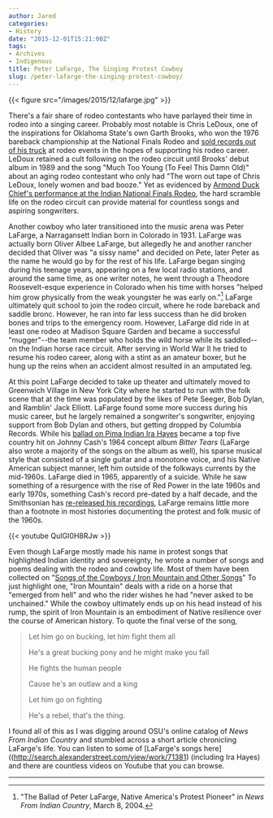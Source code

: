 ```yaml
---
author: Jared
categories:
- History
date: "2015-12-01T15:21:00Z"
tags:
- Archives
- Indigenous
title: Peter LaFarge, The Singing Protest Cowboy
slug: /peter-lafarge-the-singing-protest-cowboy/
---
```


{{< figure src="/images/2015/12/lafarge.jpg" >}}

There's a fair share of rodeo contestants who have parlayed their time in rodeo into a singing career. Probably most notable is Chris LeDoux, one of the inspirations for Oklahoma State's own Garth Brooks, who won the 1976 bareback championship at the National Finals Rodeo and [sold records out of his truck](https://www.allmusic.com/artist/chris-ledoux-mn0000107466/biography) at rodeo events in the hopes of supporting his rodeo career. LeDoux retained a cult following on the rodeo circuit until Brooks' debut album in 1989 and the song "Much Too Young (To Feel This Damn Old)" about an aging rodeo contestant who only had "The worn out tape of Chris LeDoux, lonely women and bad booze." Yet as evidenced by [Armond Duck Chief's performance at the Indian National Finals Rodeo](https://blog.jaredeberle.org/past-and-future-of-indian-rodeo-in-las-vegas/), the hard scramble life on the rodeo circuit can provide material for countless songs and aspiring songwriters.

Another cowboy who later transitioned into the music arena was Peter LaFarge, a Narragansett Indian born in Colorado in 1931. LaFarge was actually born Oliver Albee LaFarge, but allegedly he and another rancher decided that Oliver was "a sissy name" and decided on Pete, later Peter as the name he would go by for the rest of his life. LaFarge began singing during his teenage years, appearing on a few local radio stations, and around the same time, as one writer notes, he went through a Theodore Roosevelt-esque experience in Colorado when his time with horses "helped him grow physically from the weak youngster he was early on."[^1] LaFarge ultimately quit school to join the rodeo circuit, where he rode bareback and saddle bronc. However, he ran into far less success than he did broken bones and trips to the emergency room. However, LaFarge did ride in at least one rodeo at Madison Square Garden and became a successful "mugger"--the team member who holds the wild horse while its saddled--on the Indian horse race circuit. After serving in World War II he tried to resume his rodeo career, along with a stint as an amateur boxer, but he hung up the reins when an accident almost resulted in an amputated leg.

At this point LaFarge decided to take up theater and ultimately moved to Greenwich Village in New York City where he started to run with the folk scene that at the time was populated by the likes of Pete Seeger, Bob Dylan, and Ramblin' Jack Elliott. LaFarge found some more success during his music career, but he largely remained a songwriter's songwriter, enjoying support from Bob Dylan and others, but getting dropped by Columbia Records. While his [ballad on Pima Indian Ira Hayes](https://www.youtube.com/watch?v=wIt5v_3P_XA) became a top five country hit on Johnny Cash's 1964 concept album *Bitter Tears* (LaFarge also wrote a majority of the songs on the album as well), his sparse musical style that consisted of a single guitar and a monotone voice, and his Native American subject manner, left him outside of the folkways currents by the mid-1960s. LaFarge died in 1965, apparently of a suicide. While he saw something of a resurgence with the rise of Red Power in the late 1960s and early 1970s, something Cash's record pre-dated by a half decade, and the Smithsonian has [re-released his recordings](https://www.amazon.com/s?k=peter+lafarge&amp;ref=nb_sb_noss_2), LaFarge remains little more than a footnote in most histories documenting the protest and folk music of the 1960s.

{{< youtube QuIGI0H8RJw >}}

Even though LaFarge mostly made his name in protest songs that highlighted Indian identity and sovereignty, he wrote a number of songs and poems dealing with the rodeo and cowboy life. Most of them have been collected on "[Songs of the Cowboys / Iron Mountain and Other Songs](https://www.amazon.com/Songs-Cowboys-Iron-Mountain-Other/dp/tracks/B00000ATH0/ref=dp_tracks_all_1)" To just highlight one, "Iron Mountain" deals with a ride on a horse that "emerged from hell" and who the rider wishes he had "never asked to be unchained." While the cowboy ultimately ends up on his head instead of his rump, the spirit of Iron Mountain is an embodiment of Native resilience over the course of American history. To quote the final verse of the song,


> Let him go on bucking, let him fight them all
> 
> He's a great bucking pony and he might make you fall
> 
> He fights the human people
> 
> Cause he's an outlaw and a king
> 
> Let him go on fighting
>
> He's a rebel, that's the thing.

I found all of this as I was digging around OSU's online catalog of *News From Indian Country* and stumbled across a short article chronicling LaFarge's life. You can listen to some of [LaFarge's songs here]((http://search.alexanderstreet.com/view/work/71381) (including Ira Hayes) and there are countless videos on Youtube that you can browse.

---
[^1]: "The Ballad of Peter LaFarge, Native America's Protest Pioneer" in *News From Indian Country*, March 8, 2004.

